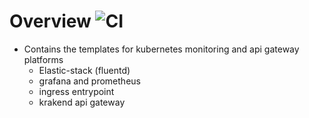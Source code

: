 # Overview ![CI](https://github.com/navalta3030/cluster_utils/workflows/CI/badge.svg)
  - Contains the templates for kubernetes monitoring and api gateway platforms
    - Elastic-stack (fluentd)
    - grafana and prometheus
    - ingress entrypoint
    - krakend api gateway
